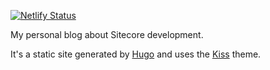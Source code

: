 [![Netlify Status](https://api.netlify.com/api/v1/badges/f20ed79a-ac05-4bd8-b7f6-3e53ec1dc6b4/deploy-status)](https://app.netlify.com/sites/michaeldegraaff/deploys)

My personal blog about Sitecore development.

It's a static site generated by [Hugo](https://gohugo.io) and uses the [Kiss](https://github.com/ribice/kiss) theme.
